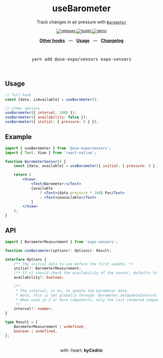 <div align="center">
    <h1>useBarometer</h1>
    <p>Track changes in air pressure with <a href="https://docs.expo.io/versions/latest/sdk/barometer/"><code>Barometer</code></a></p>
    <sup>
        <a href="https://github.com/bycedric/use-expo/releases">
            <img src="https://img.shields.io/github/release/byCedric/use-expo/all.svg?style=flat-square" alt="releases" />
        </a>
        <a href="https://github.com/bycedric/use-expo/actions">
            <img src="https://img.shields.io/github/workflow/status/byCedric/use-expo/Packages/master.svg?style=flat-square" alt="builds" />
        </a>
        <a href="https://exp.host/@bycedric/use-expo">
            <img src="https://img.shields.io/badge/demo-expo.io-lightgrey.svg?style=flat-square" alt="demo" />
        </a>
    </sup>
    <br />
    <p align="center">
        <a href="https://github.com/byCedric/use-expo#readme"><b>Other hooks</b></a>
        &nbsp;&nbsp;&mdash;&nbsp;&nbsp;
        <a href="https://github.com/byCedric/use-expo#usage"><b>Usage</b></a>
        &nbsp;&nbsp;&mdash;&nbsp;&nbsp;
        <a href="https://github.com/byCedric/use-expo/blob/master/CHANGELOG.md"><b>Changelog</b></a>
    </p>
    <br />
    <pre>yarn add @use-expo/sensors expo-sensors</pre>
    <br />
</div>

## Usage

```jsx
// full hook
const [data, isAvailable] = useBarometer();

// other options
useBarometer({ interval: 1000 });
useBarometer({ availability: false });
useBarometer({ initial: { pressure: 0 } });
```


## Example

```jsx
import { useBarometer } from '@use-expo/sensors';
import { Text, View } from 'react-native';

function BarometerSensor() {
    const [data, available] = useBarometer({ initial: { pressure: 0 } });

    return (
        <View>
            <Text>Barometer:</Text>
            {available
                ? <Text>{data.pressure * 100} Pa</Text>
                : <Text>unavailable</Text>
            }
        </View>
    );
}
```


## API

```ts
import { BarometerMeasurement } from 'expo-sensors';

function useBarometer(options?: Options): Result;

interface Options {
    /** The initial data to use before the first update. */
    initial?: BarometerMeasurement;
    /** If it should check the availability of the sensor, defaults to `true`. */
    availability?: boolean;

    /**
     * The interval, in ms, to update the barometer data.
     * Note, this is set globally through `Barometer.setUpdateInterval`.
     * When used in 2 or more components, only the last rendered component's interval will be used for all.
     */
    interval?: number;
}

type Result = [
    BarometerMeasurement | undefined,
    boolean | undefined,
];
```

<div align="center">
    <br />
    with :heart: <strong>byCedric</strong>
    <br />
</div>
